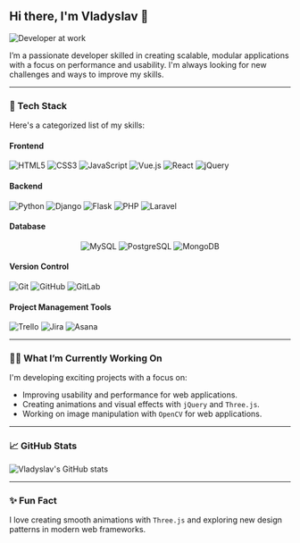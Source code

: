 ## Hi there, I'm Vladyslav 👋

![Developer at work]([https://dce0qyjkutl4h.cloudfront.net/wp-content/webp-express/webp-images/uploads/2024/01/MEAN-Stack-Vs-Full-Stack.png.webp]) <!-- Replace with the URL of your cover image -->

I’m a passionate developer skilled in creating scalable, modular applications with a focus on performance and usability. I'm always looking for new challenges and ways to improve my skills.

---

### 🚀 Tech Stack

Here's a categorized list of my skills:

#### Frontend
<div>
  <img src="https://img.shields.io/badge/-HTML5-E34F26?logo=html5&logoColor=white&style=flat-square" alt="HTML5"/>
  <img src="https://img.shields.io/badge/-CSS3-1572B6?logo=css3&logoColor=white&style=flat-square" alt="CSS3"/>
  <img src="https://img.shields.io/badge/-JavaScript-F7DF1E?logo=javascript&logoColor=black&style=flat-square" alt="JavaScript"/>
  <img src="https://img.shields.io/badge/-Vue.js-4FC08D?logo=vue.js&logoColor=white&style=flat-square" alt="Vue.js"/>
  <img src="https://img.shields.io/badge/-React-61DAFB?logo=react&logoColor=black&style=flat-square" alt="React"/>
  <img src="https://img.shields.io/badge/-jQuery-0769AD?logo=jquery&logoColor=white&style=flat-square" alt="jQuery"/>
</div>

#### Backend
<div>
  <img src="https://img.shields.io/badge/-Python-3776AB?logo=python&logoColor=white&style=flat-square" alt="Python"/>
  <img src="https://img.shields.io/badge/-Django-092E20?logo=django&logoColor=white&style=flat-square" alt="Django"/>
  <img src="https://img.shields.io/badge/-Flask-000000?logo=flask&logoColor=white&style=flat-square" alt="Flask"/>
  <img src="https://img.shields.io/badge/-PHP-777BB4?logo=php&logoColor=white&style=flat-square" alt="PHP"/>
  <img src="https://img.shields.io/badge/-Laravel-FF2D20?logo=laravel&logoColor=white&style=flat-square" alt="Laravel"/>
</div>

#### Database
<div align="center">
  <img src="https://img.shields.io/badge/-MySQL-4479A1?logo=mysql&logoColor=white&style=flat-square" alt="MySQL"/>
  <img src="https://img.shields.io/badge/-PostgreSQL-336791?logo=postgresql&logoColor=white&style=flat-square" alt="PostgreSQL"/>
  <img src="https://img.shields.io/badge/-MongoDB-47A248?logo=mongodb&logoColor=white&style=flat-square" alt="MongoDB"/>
</div>

#### Version Control
<div>
  <img src="https://img.shields.io/badge/-Git-F05032?logo=git&logoColor=white&style=flat-square" alt="Git"/>
  <img src="https://img.shields.io/badge/-GitHub-181717?logo=github&logoColor=white&style=flat-square" alt="GitHub"/>
  <img src="https://img.shields.io/badge/-GitLab-FC6D26?logo=gitlab&logoColor=white&style=flat-square" alt="GitLab"/>
</div>

#### Project Management Tools
<div>
  <img src="https://img.shields.io/badge/-Trello-0079BF?logo=trello&logoColor=white&style=flat-square" alt="Trello"/>
  <img src="https://img.shields.io/badge/-Jira-0052CC?logo=jira&logoColor=white&style=flat-square" alt="Jira"/>
  <img src="https://img.shields.io/badge/-Asana-F06A6A?logo=asana&logoColor=white&style=flat-square" alt="Asana"/>
</div>

---

### 🧑‍💻 What I’m Currently Working On

I'm developing exciting projects with a focus on:
- Improving usability and performance for web applications.
- Creating animations and visual effects with `jQuery` and `Three.js`.
- Working on image manipulation with `OpenCV` for web applications.

---

### 📈 GitHub Stats

![Vladyslav's GitHub stats](https://github-readme-stats.vercel.app/api?username=yourusername&show_icons=true&theme=radical)

---

### ✨ Fun Fact

I love creating smooth animations with `Three.js` and exploring new design patterns in modern web frameworks.


